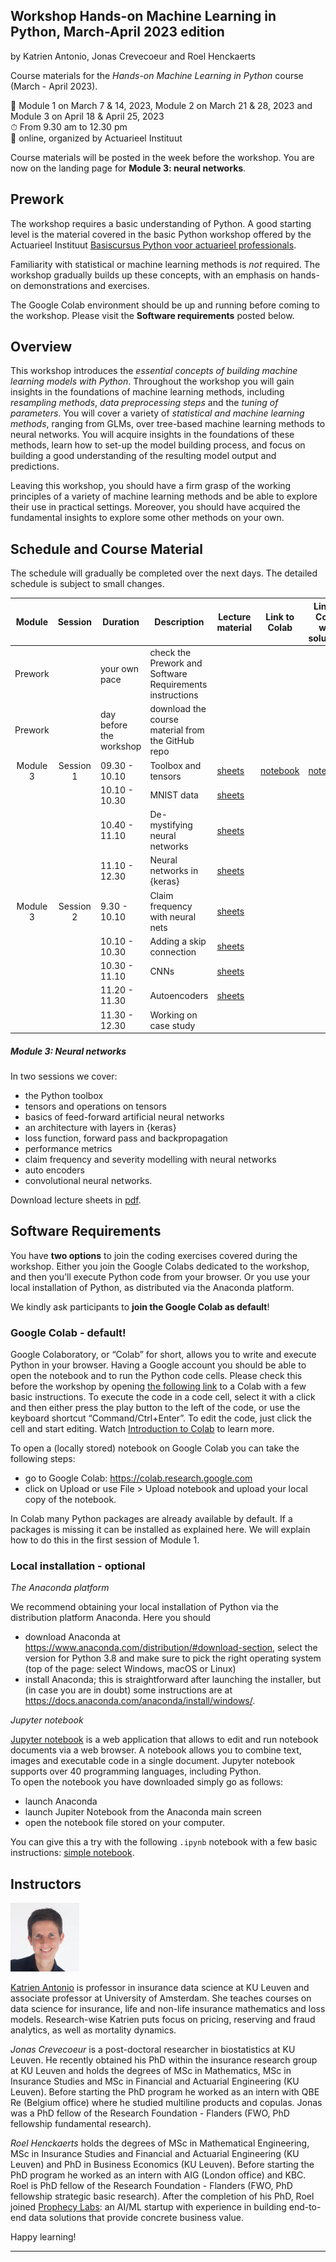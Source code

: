 
## Workshop Hands-on Machine Learning in Python, March-April 2023 edition

by Katrien Antonio, Jonas Crevecoeur and Roel Henckaerts

Course materials for the *Hands-on Machine Learning in Python* course
(March - April 2023).

📆 Module 1 on March 7 & 14, 2023, Module 2 on March 21 & 28, 2023 and
Module 3 on April 18 & April 25, 2023 <br> ⏱ From 9.30 am to 12.30 pm
<br> 📌 online, organized by Actuarieel Instituut

Course materials will be posted in the week before the workshop. You are
now on the landing page for **Module 3: neural networks**.

## Prework

<p align="justify">

The workshop requires a basic understanding of Python. A good starting
level is the material covered in the basic Python workshop offered by
the Actuarieel Instituut [Basiscursus Python voor actuarieel
professionals](https://www.actuarieelinstituut.nl/permanente-educatie/basiscursus-python-voor-actuarieel-professionals-1.htm).

</p>

Familiarity with statistical or machine learning methods is *not*
required. The workshop gradually builds up these concepts, with an
emphasis on hands-on demonstrations and exercises.

The Google Colab environment should be up and running before coming to
the workshop. Please visit the **Software requirements** posted below.

## Overview

<p text-align="justify">

This workshop introduces the *essential concepts of building machine
learning models with Python*. Throughout the workshop you will gain
insights in the foundations of machine learning methods, including
*resampling methods*, *data preprocessing steps* and the *tuning of
parameters*. You will cover a variety of *statistical and machine
learning methods*, ranging from GLMs, over tree-based machine learning
methods to neural networks. You will acquire insights in the foundations
of these methods, learn how to set-up the model building process, and
focus on building a good understanding of the resulting model output and
predictions.

</p>

<p align="justify">

Leaving this workshop, you should have a firm grasp of the working
principles of a variety of machine learning methods and be able to
explore their use in practical settings. Moreover, you should have
acquired the fundamental insights to explore some other methods on your
own.

</p>

## Schedule and Course Material

The schedule will gradually be completed over the next days. The
detailed schedule is subject to small changes.

|  Module  |  Session  | Duration                | Description                                              | Lecture material                                                                                                              | Link to Colab                                                                                     | Link to Colab with solutions                                                                      |
| :------: | :-------: | ----------------------- | -------------------------------------------------------- | ----------------------------------------------------------------------------------------------------------------------------- | ------------------------------------------------------------------------------------------------- | ------------------------------------------------------------------------------------------------- |
| Prework  |           | your own pace           | check the Prework and Software Requirements instructions |                                                                                                                               |                                                                                                   |                                                                                                   |
| Prework  |           | day before the workshop | download the course material from the GitHub repo        |                                                                                                                               |                                                                                                   |                                                                                                   |
| Module 3 | Session 1 | 09.30 - 10.10           | Toolbox and tensors                                      | [sheets](https://katrienantonio.github.io/hands-on-machine-learning-Python-module-3/sheets/ML_part3_Python.html#start)        | [notebook](https://colab.research.google.com/drive/1UiMLC4p0JGZvUQ_Ug7DJxY3CQQvcIjB4?usp=sharing) | [notebook](https://colab.research.google.com/drive/14A-FosOJLfTRTpBKpGVnM0P7QOhqkqIg?usp=sharing) |
|          |           | 10.10 - 10.30           | MNIST data                                               | [sheets](https://katrienantonio.github.io/hands-on-machine-learning-Python-module-3/sheets/ML_part3_Python.html#data-sets)    |                                                                                                   |                                                                                                   |
|          |           | 10.40 - 11.10           | De-mystifying neural networks                            | [sheets](https://katrienantonio.github.io/hands-on-machine-learning-Python-module-3/sheets/ML_part3_Python.html#demystify)    |                                                                                                   |                                                                                                   |
|          |           | 11.10 - 12.30           | Neural networks in {keras}                               | [sheets](https://katrienantonio.github.io/hands-on-machine-learning-Python-module-3/sheets/ML_part3_Python.html#fundamentals) |                                                                                                   |                                                                                                   |
| Module 3 | Session 2 | 9.30 - 10.10            | Claim frequency with neural nets                         | [sheets](https://katrienantonio.github.io/hands-on-machine-learning-Python-module-3/sheets/ML_part3_Python.html#regression)   |                                                                                                   |                                                                                                   |
|          |           | 10.10 - 10.30           | Adding a skip connection                                 | [sheets](https://katrienantonio.github.io/hands-on-machine-learning-Python-module-3/sheets/ML_part3_Python.html#regression)   |                                                                                                   |                                                                                                   |
|          |           | 10.30 - 11.10           | CNNs                                                     | [sheets](https://katrienantonio.github.io/hands-on-machine-learning-Python-module-3/sheets/ML_part3.html#cnn)                 |                                                                                                   |                                                                                                   |
|          |           | 11.20 - 11.30           | Autoencoders                                             | [sheets](https://katrienantonio.github.io/hands-on-machine-learning-Python-module-3/sheets/ML_part3_Python.html#autoencoder)  |                                                                                                   |                                                                                                   |
|          |           | 11.30 - 12.30           | Working on case study                                    |                                                                                                                               |                                                                                                   |                                                                                                   |

##### Module 3: Neural networks

In two sessions we cover:

  - the Python toolbox
  - tensors and operations on tensors
  - basics of feed-forward artificial neural networks
  - an architecture with layers in {keras}
  - loss function, forward pass and backpropagation
  - performance metrics
  - claim frequency and severity modelling with neural networks
  - auto encoders
  - convolutional neural networks.

Download lecture sheets in
[pdf](https://katrienantonio.github.io/hands-on-machine-learning-Python-module-3/sheets/ML_part3.pdf).

## Software Requirements

You have **two options** to join the coding exercises covered during the
workshop. Either you join the Google Colabs dedicated to the workshop,
and then you’ll execute Python code from your browser. Or you use your
local installation of Python, as distributed via the Anaconda platform.

We kindly ask participants to **join the Google Colab as default**\!

### Google Colab - default\!

Google Colaboratory, or “Colab” for short, allows you to write and
execute Python in your browser. Having a Google account you should be
able to open the notebook and to run the Python code cells. Please check
this before the workshop by opening [the following
link](https://colab.research.google.com/drive/13rQM_WVZJNfj-uRdRHsCX0MhUdH2FE-w)
to a Colab with a few basic instructions. To execute the code in a code
cell, select it with a click and then either press the play button to
the left of the code, or use the keyboard shortcut “Command/Ctrl+Enter”.
To edit the code, just click the cell and start editing. Watch
[Introduction to Colab](https://www.youtube.com/watch?v=inN8seMm7UI) to
learn more.

To open a (locally stored) notebook on Google Colab you can take the
following steps:

  - go to Google Colab: <https://colab.research.google.com>
  - click on Upload or use File \> Upload notebook and upload your local
    copy of the notebook.

In Colab many Python packages are already available by default. If a
packages is missing it can be installed as explained here. We will
explain how to do this in the first session of Module 1.

### Local installation - optional

*The Anaconda platform*

We recommend obtaining your local installation of Python via the
distribution platform Anaconda. Here you should

  - download Anaconda at
    <https://www.anaconda.com/distribution/#download-section>, select
    the version for Python 3.8 and make sure to pick the right operating
    system (top of the page: select Windows, macOS or Linux)
  - install Anaconda; this is straightforward after launching the
    installer, but (in case you are in doubt) some instructions are at
    <https://docs.anaconda.com/anaconda/install/windows/>.

*Jupyter notebook*

[Jupyter notebook](https://jupyter.org/) is a web application that
allows to edit and run notebook documents via a web browser. A notebook
allows you to combine text, images and executable code in a single
document. Jupyter notebook supports over 40 programming languages,
including Python.  
To open the notebook you have downloaded simply go as follows:

  - launch Anaconda
  - launch Jupiter Notebook from the Anaconda main screen
  - open the notebook file stored on your computer.

You can give this a try with the following `.ipynb` notebook with a few
basic instructions: [simple
notebook](https://katrienantonio.github.io/hands-on-machine-learning-Python-module-1/notebooks/read_data_module_1.ipynb).

## Instructors

<img src="img/Katrien.jpg" width="110"/>

<p align="justify">

[Katrien Antonio](https://katrienantonio.github.io/) is professor in
insurance data science at KU Leuven and associate professor at
University of Amsterdam. She teaches courses on data science for
insurance, life and non-life insurance mathematics and loss models.
Research-wise Katrien puts focus on pricing, reserving and fraud
analytics, as well as mortality dynamics.

</p>

<p align="justify">

*Jonas Crevecoeur* is a post-doctoral researcher in biostatistics at KU
Leuven. He recently obtained his PhD within the insurance research group
at KU Leuven and holds the degrees of MSc in Mathematics, MSc in
Insurance Studies and MSc in Financial and Actuarial Engineering (KU
Leuven). Before starting the PhD program he worked as an intern with QBE
Re (Belgium office) where he studied multiline products and copulas.
Jonas was a PhD fellow of the Research Foundation - Flanders (FWO, PhD
fellowship fundamental research).

</p>

<p align="justify">

*Roel Henckaerts* holds the degrees of MSc in Mathematical Engineering,
MSc in Insurance Studies and Financial and Actuarial Engineering (KU
Leuven) and PhD in Business Economics (KU Leuven). Before starting the
PhD program he worked as an intern with AIG (London office) and KBC.
Roel is PhD fellow of the Research Foundation - Flanders (FWO, PhD
fellowship strategic basic research). After the completion of his PhD,
Roel joined [Prophecy Labs](https://prophecylabs.com/): an AI/ML startup
with experience in building end-to-end data solutions that provide
concrete business value.

</p>

Happy learning\!

-----
